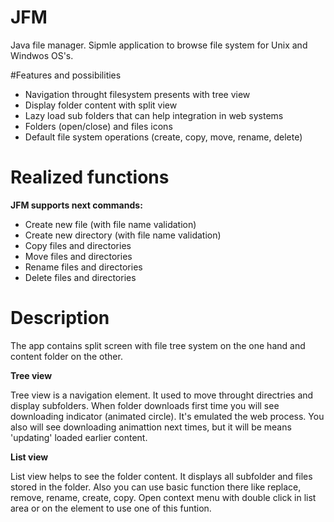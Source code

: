 # JFM
Java file manager. Sipmle application to browse file system for Unix and Windwos OS's.

#Features and possibilities
- Navigation throught filesystem presents with tree view
- Display folder content with split view
- Lazy load sub folders that can help integration in web systems
- Folders (open/close) and files icons
- Default file system operations (create, copy, move, rename, delete)

# Realized functions
**JFM supports next commands:**
- Create new file (with file name validation)
- Create new directory (with file name validation)
- Copy files and directories
- Move files and directories
- Rename files and directories
- Delete files and directories

# Description
The app contains split screen with file tree system on the one hand and content folder on the other.

**Tree view**

Tree view is a navigation element. It used to move throught directries and display subfolders. 
When folder downloads first time you will see downloading indicator (animated circle). It's emulated the web process.
You also will see downloading animattion next times, but it will be means 'updating' loaded earlier content.

**List view**

List view helps to see the folder content. It displays all subfolder and files stored in the folder. 
Also you can use basic function there like replace, remove, rename, create, copy.
Open context menu with double click in list area or on the element to use one of this funtion.
